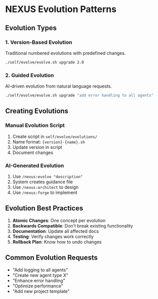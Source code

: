# NEXUS Evolution Patterns

## Evolution Types

### 1. Version-Based Evolution
Traditional numbered evolutions with predefined changes.
```bash
./self/evolve/evolve.sh upgrade 2.0
```

### 2. Guided Evolution
AI-driven evolution from natural language requests.
```bash
./self/evolve/evolve.sh upgrade "add error handling to all agents"
```

## Creating Evolutions

### Manual Evolution Script
1. Create script in `self/evolve/evolutions/`
2. Name format: `{version}-{name}.sh`
3. Update version in script
4. Document changes

### AI-Generated Evolution
1. Use `/nexus:evolve "description"`
2. System creates guidance file
3. Use `/nexus:architect` to design
4. Use `/nexus:forge` to implement

## Evolution Best Practices

1. **Atomic Changes**: One concept per evolution
2. **Backwards Compatible**: Don't break existing functionality
3. **Documentation**: Update all affected docs
4. **Testing**: Verify changes work correctly
5. **Rollback Plan**: Know how to undo changes

## Common Evolution Requests

- "Add logging to all agents"
- "Create new agent type X"
- "Enhance error handling"
- "Optimize performance"
- "Add new project template"
